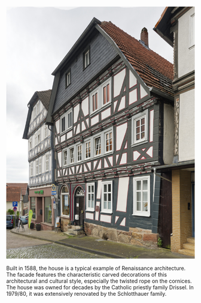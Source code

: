 ![Haus Drissel](./images/06634005/p19.jpg)

Built in 1588, the house is a typical example of Renaissance architecture. The facade features the characteristic carved decorations of this architectural and cultural style, especially the twisted rope on the cornices. The house was owned for decades by the Catholic priestly family Drissel. In 1979/80, it was extensively renovated by the Schlotthauer family.